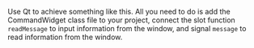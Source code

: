Use Qt to achieve something like this. All you need to do is add the CommandWidget class file to your project, connect the slot function `readMessage` to input information from the window, and signal `message` to read information from the window.
